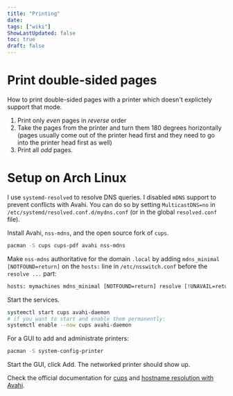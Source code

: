 ```yaml
---
title: "Printing"
date:
tags: ["wiki"]
ShowLastUpdated: false
toc: true
draft: false
---
```


# Print double-sided pages

How to print double-sided pages with a printer which doesn't explictely support
that mode.

1. Print only *even* pages in *reverse* order
2. Take the pages from the printer and turn them 180 degrees horizontally (pages
   usually come out of the printer head first and they need to go into the
   printer head first as well)
3. Print all *odd* pages.


# Setup on Arch Linux

I use `systemd-resolved` to resolve DNS queries. I disabled `mDNS`
support to prevent conflicts with Avahi. You can do so by setting
`MulticastDNS=no` in `/etc/systemd/resolved.conf.d/mydns.conf` (or in
the global `resolved.conf` file).

Install Avahi, `nss-mdns`, and the open source fork of `cups`.

```sh
pacman -S cups cups-pdf avahi nss-mdns
```

Make `nss-mdns` authoritative for the domain `.local` by adding
`mdns_minimal [NOTFOUND=return]` on the `hosts:` line in
`/etc/nsswitch.conf` before the `resolve ...` part:

```txt
hosts: mymachines mdns_minimal [NOTFOUND=return] resolve [!UNAVAIL=return] files myhostname dns
```

Start the services.

```sh
systemctl start cups avahi-daemon
# if you want to start and enable them permanently:
systemctl enable --now cups avahi-daemon
```

For a GUI to add and administrate printers:

```sh
pacman -S system-config-printer
```

Start the GUI, click Add. The networked printer should show up.

Check the official documentation for
[cups](https://wiki.archlinux.org/title/CUPS) and [hostname resolution
with Avahi](https://wiki.archlinux.org/title/Avahi#Hostname_resolution).


